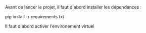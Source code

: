 Avant de lancer le projet, il faut d'abord installer les dépendances :

pip install -r requirements.txt

Il faut d'abord activer l'environement virtuel
